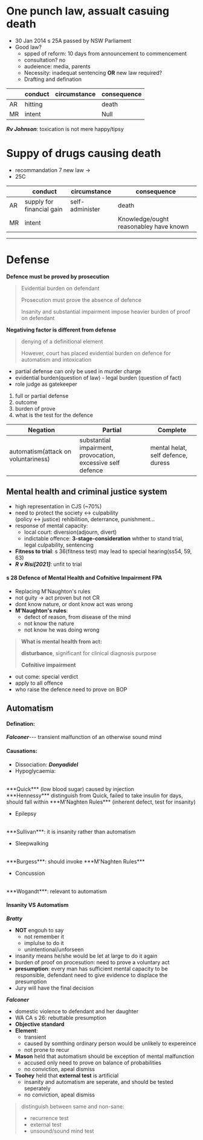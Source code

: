 # One punch law, assualt casuing death

* 30 Jan 2014 s 25A passed by NSW Parliament
* Good law?
	* spped of reform: 10 days from announcement to commencement
	* consultation? no
	* audeience: media, parents
	* Necessity: inadequat sentencing **OR** new law required?
	* Drafting and defination

||conduct|circumstance|consequence|
|---|---|---|---|
|AR|hitting||death|
|MR|intent||Null|

***Rv Johnson***: toxication is not mere happy/tipsy

# Suppy of drugs causing death

* recommandation 7 new law ->
* 25C

||conduct|circumstance|consequence|
|---|---|---|---|
|AR|supply for financial gain|self-administer|death|
|MR|intent||Knowledge/ought reasonabley have known|

----

# Defense

**Defence must be proved by prosecution**
> Evidential burden on defendant
> 
> Prosecution must prove the absence of defence
> 
> Insanity and substantial impairment impose heavier burden of proof on defendant


**Negativing factor is different from defense**

> denying of a definitional element
> 
> However, court has placed evidential burden on defence for automatism and intoxication

* partial defense can only be used in murder charge
* evidential burden(question of law) - legal burden (question of fact)
* role judge as gatekeeper

1. full or partial defense
2. outcome
3. burden of prove
4. what is the test for the defence

|Negation|Partial|Complete|
|---|---|---|
|automatism(attack on voluntariness)|substantial impairment, provocation, excessive self defence|mental helat, self defence, duress|

## Mental health and criminal justice system

* high representation in CJS (~70%)
* need to protect the society <-> culpability </br> (policy <-> justice) rehibilition, deterrance, punishment...
* response of mental capacity: 
	* local court: diversion(adjourn, divert)
	* indictable offence: **3-stage-consideration** whther to stand trial, legal culpability, sentencing
* **Fitness to trial**: s 36(fitness test) may lead to special hearing(ss54, 59, 63)
* ***R v Risi[2021]***: unfit to trial

#### s 28 Defence of Mental Health and Cofnitive Impairment FPA
* Replacing M'Naughton's rules
* not guity -> act proven but not CR
* dont know nature, or dont know act was wrong
* **M'Naughton's rules**: 
	* defect of reason, from disease of the mind
	* not know the nature
	* not know he was doing wrong

> **What is mental health from act:**
> 
>**disturbance**, significant for clinical diagnosis purpose 
>
>**Cofnitive impairment**


* out come: special verdict
* apply to all offence
* who raise the defence need to prove on BOP 

## Automatism

#### Defination:

***Falconer***--- transient malfunction of an otherwise sound mind


#### Causations:

* Dissociation:
***Donyadidel***
* Hypoglycaemia:
</br>
***Quick*** (low blood sugar) caused by injection
</br>
***Hennessy*** distinguish from Quick, failed to take insulin for days, should fall within ***M'Naghten Rules*** (inherent defect, test for insanity)


* Epilepsy
</br>
***Sullivan***: it is insanity rather than automatism

* Sleepwalking
</br>
***Burgess***: should invoke ***M'Naghten Rules*** 


* Concussion
</br>
***Wogandt***: relevant to automatism

#### Insanity VS Automatism

***Bratty***

* **NOT** engouh to say
	* not remember it
	* implulse to do it
	* unintentional/unforseen
* insanity means he/she would be let at large to do it again
* burden of proof on procesution: need to prove a voluntary act
* **presumption**: every man has sufficient mental capacity to be responsible, defendant need to give evidence to displace the presumption
* Jury will have the final decision 

***Falconer***

* domestic violence to defendant and her daughter
* WA CA s 26: rebuttable presumption
* **Objective standard**
* **Element**:
	* transient
	* caused by somthing ordinary person would be unlikely to expereince
	* not prone to recur
* **Mason** held that automatism should be exception of mental malfunction 
	* accused only need to prove on balance of probabilities
	* no conviction, apeal dismiss
* **Toohey** held that **external test** is artificial
	* insanity and automatism are seperate, and should be tested seperately
	* no conviction, apeal dismiss

> distinguish between same and non-sane:
> 
> - recurrence test
> - external test
> - unsound/sound mind test
